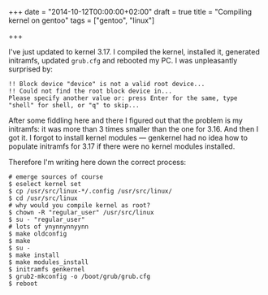 +++
date = "2014-10-12T00:00:00+02:00"
draft = true
title = "Compiling kernel on gentoo"
tags = ["gentoo", "linux"]

+++

I've just updated to kernel 3.17. I compiled the kernel, installed it, generated initramfs, updated `grub.cfg` and rebooted my PC. I was unpleasantly surprised by:

<!--more-->

```
!! Block device "device" is not a valid root device...
!! Could not find the root block device in...
Please specify another value or: press Enter for the same, type "shell" for shell, or "q" to skip...
```

After some fiddling here and there I figured out that the problem is my initramfs: it was more than 3 times smaller than the one for 3.16. And then I got it. I forgot to install kernel modules — genkernel had no idea how to populate initramfs for 3.17 if there were no kernel modules installed.

Therefore I'm writing here down the correct process:

```
# emerge sources of course
$ eselect kernel set
$ cp /usr/src/linux-*/.config /usr/src/linux/
$ cd /usr/src/linux
# why would you compile kernel as root?
$ chown -R "regular_user" /usr/src/linux
$ su - "regular_user"
# lots of ynynnynnyynn
$ make oldconfig
$ make
$ su -
$ make install
$ make modules_install
$ initramfs genkernel
$ grub2-mkconfig -o /boot/grub/grub.cfg
$ reboot
```
